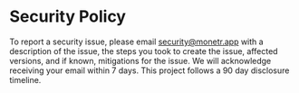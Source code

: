 # Security Policy

To report a security issue, please email security@monetr.app with a description of the issue, the steps you took to create the issue,
affected versions, and if known, mitigations for the issue. We will acknowledge receiving your email within 7 days. This project
follows a 90 day disclosure timeline.
